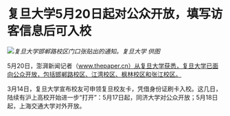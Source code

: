 # 复旦大学5月20日起对公众开放，填写访客信息后可入校

![](https://inews.gtimg.com/om_bt/Od1_coL2hrKIg46kafkLdyCC7pWkEEDISOsatzwy5PYa8AA/1000)_复旦大学邯郸路校区门口张贴出的通知。复旦大学
供图_

5月20日，澎湃新闻记者（www.thepaper.cn）从复旦大学获悉，复旦大学已面向公众开放，包括邯郸路校区、江湾校区、枫林校区和张江校区。

3月14日，复旦大学宣布校友可申领复旦校友卡，凭借身份证刷卡入校。这几日，陆续有沪上高校开始进一步“打开”：5月17日起，同济大学对公众开放；5月18日起，上海交通大学对外开放。


